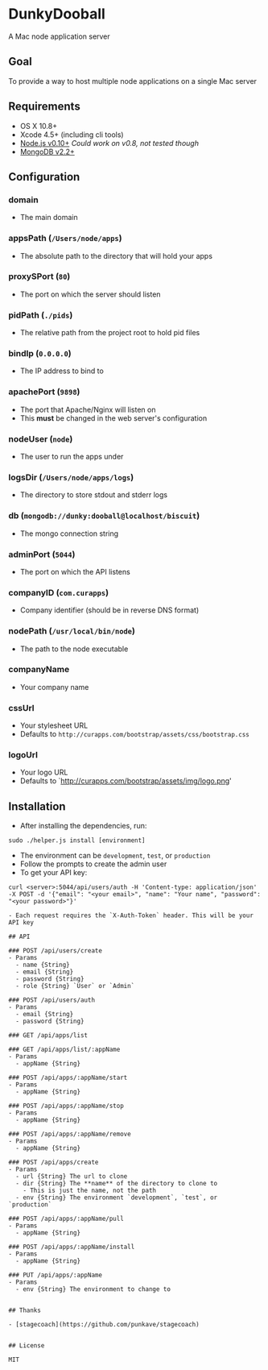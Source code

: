 # DunkyDooball

A Mac node application server

## Goal

To provide a way to host multiple node applications on a single Mac server

## Requirements

- OS X 10.8+
- Xcode 4.5+ (including cli tools)
- [Node.js v0.10+](http://nodejs.org) *Could work on v0.8, not tested though*
- [MongoDB v2.2+](http://www.mongodb.org)

## Configuration

### domain
- The main domain

### appsPath (`/Users/node/apps`)
- The absolute path to the directory that will hold your apps

### proxySPort (`80`)
- The port on which the server should listen

### pidPath (`./pids`)
- The relative path from the project root to hold pid files

### bindIp (`0.0.0.0`)
- The IP address to bind to

### apachePort (`9898`)
- The port that Apache/Nginx will listen on
- This **must** be changed in the web server's configuration

### nodeUser (`node`)
- The user to run the apps under

### logsDir (`/Users/node/apps/logs`)
- The directory to store stdout and stderr logs

### db (`mongodb://dunky:dooball@localhost/biscuit`)
- The mongo connection string

### adminPort (`5044`)
- The port on which the API listens

### companyID (`com.curapps`)
- Company identifier (should be in reverse DNS format)

### nodePath (`/usr/local/bin/node`)
- The path to the node executable

### companyName
- Your company name

### cssUrl
- Your stylesheet URL
- Defaults to `http://curapps.com/bootstrap/assets/css/bootstrap.css`

### logoUrl
- Your logo URL
- Defaults to `http://curapps.com/bootstrap/assets/img/logo.png'

## Installation

- After installing the dependencies, run:
```
sudo ./helper.js install [environment]
```

- The environment can be `development`, `test`, or `production`
- Follow the prompts to create the admin user
- To get your API key:
```
curl <server>:5044/api/users/auth -H 'Content-type: application/json' -X POST -d '{"email": "<your email>", "name": "Your name", "password": "<your password>"}'

- Each request requires the `X-Auth-Token` header. This will be your API key

## API

### POST /api/users/create
- Params
  - name {String}
  - email {String}
  - password {String}
  - role {String} `User` or `Admin`

### POST /api/users/auth
- Params
  - email {String}
  - password {String}

### GET /api/apps/list

### GET /api/apps/list/:appName
- Params
  - appName {String}

### POST /api/apps/:appName/start
- Params
  - appName {String}

### POST /api/apps/:appName/stop
- Params
  - appName {String}

### POST /api/apps/:appName/remove
- Params
  - appName {String}

### POST /api/apps/create
- Params
  - url {String} The url to clone
  - dir {String} The **name** of the directory to clone to
    - This is just the name, not the path
  - env {String} The environment `development`, `test`, or `production`

### POST /api/apps/:appName/pull
- Params
  - appName {String}

### POST /api/apps/:appName/install
- Params
  - appName {String}

### PUT /api/apps/:appName
- Params
  - env {String} The environment to change to


## Thanks

- [stagecoach](https://github.com/punkave/stagecoach)


## License

MIT